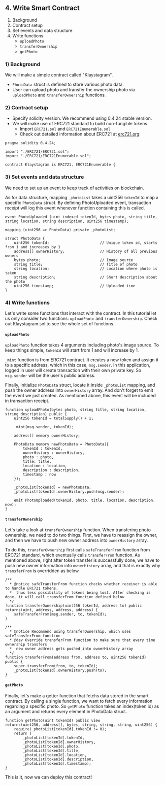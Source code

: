## 4. Write Smart Contract

1) Background  
2) Contract setup  
3) Set events and data structure  
4) Write functions  
    * `uploadPhoto`
    * `transferOwnership`
    * `getPhoto`

### 1) Background
We will make a simple contract called "Klaystagram".  
* `PhotoData` struct is defined to store various photo data.  
* User can upload photo and transfer the ownership photo via `uploadPhoto` and `transferOwnership` functions.

### 2) Contract setup 
* Specify solidity version. We recommend using 0.4.24 stable version.
* We will make use of ERC721 standard to build non-fungible tokens.  
  * Import `ERC721.sol` and `ERC721Enumerable.sol`
  * Check out detailed information about ERC721 at [erc721.org](http://erc721.org)

```solidity
pragma solidity 0.4.24;

import "./ERC721/ERC721.sol";
import "./ERC721/ERC721Enumerable.sol";

contract Klaystagram is ERC721, ERC721Enumerable {
```

### 3) Set events and data structure
We need to set up an event to keep track of activities on blockchain.  

As for data structure, mapping `_photoList` takes a uint256 `tokenId` to map a specific `PhotoData` struct. By defining PhotoUploaded event, transaction receipt will log this event whenever function containing this is called.  

```solidity
event PhotoUploaded (uint indexed tokenId, bytes photo, string title, string location, string description, uint256 timestamp);

mapping (uint256 => PhotoData) private _photoList;

struct PhotoData {
    uint256 tokenId;                       // Unique token id, starts from 1 and increases by 1
    address[] ownerHistory;                // History of all previous owners
    bytes photo;                           // Image source
    string title;                          // Title of photo
    string location;                       // Location where photo is taken
    string description;                    // Short description about the photo
    uint256 timestamp;                     // Uploaded time
}
```

### 4) Write functions

Let's write some functions that interact with the contract. In this tutorial let us only consider two functions: `uploadPhoto` and `transferOwnership`. Check out Klaystagram.sol to see the whole set of functions.

#### `uploadPhoto`
`uploadPhoto` function takes 4 arguments including photo's image source. To keep things simple, `tokenId` will start from 1 and will increase by 1.  

`_mint` function is from ERC721 contract. It creates a new token and assign it to a specific address, which in this case, `msg.sender`. In this application, logged in user will create transaction with their own private key. So `msg.sender` will be the user's public address.  

Finally, initialize `PhotoData` struct, locate it inside `_photoList` mapping, and push the owner address into `ownerHistory` array. And don't forget to emit the event we just created. As mentioned above, this event will be included in transaction receipt.
```solidity
function uploadPhoto(bytes photo, string title, string location, string description) public {
    uint256 tokenId = totalSupply() + 1;

    _mint(msg.sender, tokenId);

    address[] memory ownerHistory;

    PhotoData memory newPhotoData = PhotoData({
        tokenId : tokenId,
        ownerHistory : ownerHistory,
        photo : photo,
        title: title,
        location : location,
        description : description,
        timestamp : now
    });

    _photoList[tokenId] = newPhotoData;
    _photoList[tokenId].ownerHistory.push(msg.sender);

    emit PhotoUploaded(tokenId, photo, title, location, description, now);
}
```

#### `transferOwnership`
Let's take a look at `transferOwnership` function. When transfering photo ownership, we need to do two things. First, we have to reassign the owner, and then we have to push new owner address into `ownerHistory` array. 

To do this, `transferOwnership` first calls `safeTransferFrom` function from ERC721 standard, which eventually calls `transferFrom` function. As mentioned above, right after token transfer is successfully done, we have to push new owner information into `ownerHistory` array, and that is exactly why `transferFrom` is overridden as below.
```solidity
/**
  * @notice safeTransferFrom function checks whether receiver is able to handle ERC721 tokens,
  *  thus less possibility of tokens being lost. After checking is done, it will call transferFrom function defined below
  */
function transferOwnership(uint256 tokenId, address to) public returns(uint, address, address, address) {
    safeTransferFrom(msg.sender, to, tokenId);
}

/**
  * @notice Recommend using transferOwnership, which uses safeTransferFrom function
  * @dev Override transferFrom function to make sure that every time ownership transfers
  *  new owner address gets pushed into ownerHistory array
  */
function transferFrom(address from, address to, uint256 tokenId) public {
    super.transferFrom(from, to, tokenId);
    _photoList[tokenId].ownerHistory.push(to);
}
```

#### `getPhoto`
Finally, let's make a getter function that fetchs data stored in the smart contract. By calling a single function, we want to fetch every information regarding a specific photo. So `getPhoto` function takes an index(token id) as an argument and returns every element in PhotoData struct.

```solidity
function getPhoto(uint tokenId) public view 
returns(uint256, address[], bytes, string, string, string, uint256) {
    require(_photoList[tokenId].tokenId != 0);
    return (
        _photoList[tokenId].tokenId, 
        _photoList[tokenId].ownerHistory, 
        _photoList[tokenId].photo, 
        _photoList[tokenId].title, 
        _photoList[tokenId].location, 
        _photoList[tokenId].description,
        _photoList[tokenId].timestamp);
}
```

This is it, now we can deploy this contract!